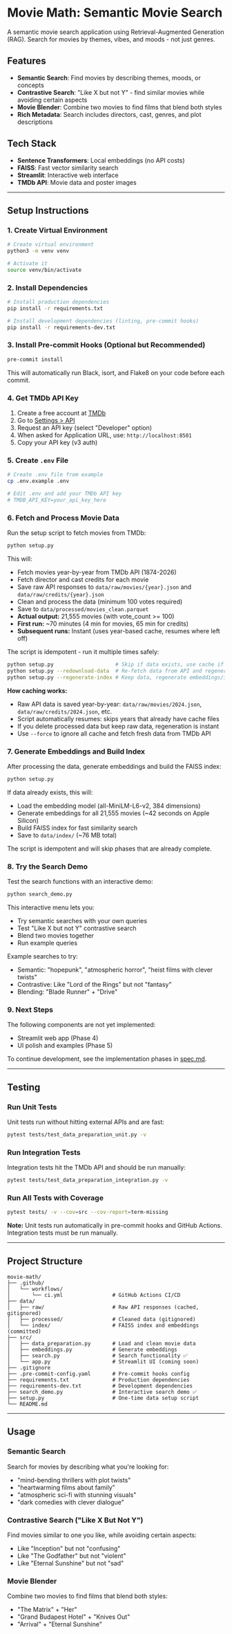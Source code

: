 # Movie Math: Semantic Movie Search

A semantic movie search application using Retrieval-Augmented Generation (RAG). Search for movies by themes, vibes, and moods - not just genres.

## Features

- **Semantic Search**: Find movies by describing themes, moods, or concepts
- **Contrastive Search**: "Like X but not Y" - find similar movies while avoiding certain aspects
- **Movie Blender**: Combine two movies to find films that blend both styles
- **Rich Metadata**: Search includes directors, cast, genres, and plot descriptions

## Tech Stack

- **Sentence Transformers**: Local embeddings (no API costs)
- **FAISS**: Fast vector similarity search
- **Streamlit**: Interactive web interface
- **TMDb API**: Movie data and poster images

---

## Setup Instructions

### 1. Create Virtual Environment

```bash
# Create virtual environment
python3 -m venv venv

# Activate it
source venv/bin/activate
```

### 2. Install Dependencies

```bash
# Install production dependencies
pip install -r requirements.txt

# Install development dependencies (linting, pre-commit hooks)
pip install -r requirements-dev.txt
```

### 3. Install Pre-commit Hooks (Optional but Recommended)

```bash
pre-commit install
```

This will automatically run Black, isort, and Flake8 on your code before each commit.

### 4. Get TMDb API Key

1. Create a free account at [TMDb](https://www.themoviedb.org/signup)
2. Go to [Settings > API](https://www.themoviedb.org/settings/api)
3. Request an API key (select "Developer" option)
4. When asked for Application URL, use: `http://localhost:8501`
5. Copy your API key (v3 auth)

### 5. Create `.env` File

```bash
# Create .env file from example
cp .env.example .env

# Edit .env and add your TMDb API key
# TMDB_API_KEY=your_api_key_here
```

### 6. Fetch and Process Movie Data

Run the setup script to fetch movies from TMDb:

```bash
python setup.py
```

This will:
- Fetch movies year-by-year from TMDb API (1874-2026)
- Fetch director and cast credits for each movie
- Save raw API responses to `data/raw/movies/{year}.json` and `data/raw/credits/{year}.json`
- Clean and process the data (minimum 100 votes required)
- Save to `data/processed/movies_clean.parquet`
- **Actual output:** 21,555 movies (with vote_count >= 100)
- **First run:** ~70 minutes (4 min for movies, 65 min for credits)
- **Subsequent runs:** Instant (uses year-based cache, resumes where left off)

The script is idempotent - run it multiple times safely:

```bash
python setup.py                    # Skip if data exists, use cache if needed
python setup.py --redownload-data  # Re-fetch data from API and regenerate everything
python setup.py --regenerate-index # Keep data, regenerate embeddings/index only
```

**How caching works:**
- Raw API data is saved year-by-year: `data/raw/movies/2024.json`, `data/raw/credits/2024.json`, etc.
- Script automatically resumes: skips years that already have cache files
- If you delete processed data but keep raw data, regeneration is instant
- Use `--force` to ignore all cache and fetch fresh data from TMDb API

### 7. Generate Embeddings and Build Index

After processing the data, generate embeddings and build the FAISS index:

```bash
python setup.py
```

If data already exists, this will:
- Load the embedding model (all-MiniLM-L6-v2, 384 dimensions)
- Generate embeddings for all 21,555 movies (~42 seconds on Apple Silicon)
- Build FAISS index for fast similarity search
- Save to `data/index/` (~76 MB total)

The script is idempotent and will skip phases that are already complete.

### 8. Try the Search Demo

Test the search functions with an interactive demo:

```bash
python search_demo.py
```

This interactive menu lets you:
- Try semantic searches with your own queries
- Test "Like X but not Y" contrastive search
- Blend two movies together
- Run example queries

Example searches to try:
- Semantic: "hopepunk", "atmospheric horror", "heist films with clever twists"
- Contrastive: Like "Lord of the Rings" but not "fantasy"
- Blending: "Blade Runner" + "Drive"

### 9. Next Steps

The following components are not yet implemented:
- Streamlit web app (Phase 4)
- UI polish and examples (Phase 5)

To continue development, see the implementation phases in [spec.md](spec.md).

---

## Testing

### Run Unit Tests

Unit tests run without hitting external APIs and are fast:

```bash
pytest tests/test_data_preparation_unit.py -v
```

### Run Integration Tests

Integration tests hit the TMDb API and should be run manually:

```bash
pytest tests/test_data_preparation_integration.py -v
```

### Run All Tests with Coverage

```bash
pytest tests/ -v --cov=src --cov-report=term-missing
```

**Note:** Unit tests run automatically in pre-commit hooks and GitHub Actions. Integration tests must be run manually.

---

## Project Structure

```
movie-math/
├── .github/
│   └── workflows/
│       └── ci.yml                # GitHub Actions CI/CD
├── data/
│   ├── raw/                      # Raw API responses (cached, gitignored)
│   ├── processed/                # Cleaned data (gitignored)
│   └── index/                    # FAISS index and embeddings (committed)
├── src/
│   ├── data_preparation.py       # Load and clean movie data
│   ├── embeddings.py             # Generate embeddings
│   ├── search.py                 # Search functionality ✅
│   └── app.py                    # Streamlit UI (coming soon)
├── .gitignore
├── .pre-commit-config.yaml       # Pre-commit hooks config
├── requirements.txt              # Production dependencies
├── requirements-dev.txt          # Development dependencies
├── search_demo.py                # Interactive search demo ✅
├── setup.py                      # One-time data setup script
└── README.md
```

---

## Usage

### Semantic Search

Search for movies by describing what you're looking for:

- "mind-bending thrillers with plot twists"
- "heartwarming films about family"
- "atmospheric sci-fi with stunning visuals"
- "dark comedies with clever dialogue"

### Contrastive Search ("Like X But Not Y")

Find movies similar to one you like, while avoiding certain aspects:

- Like "Inception" but not "confusing"
- Like "The Godfather" but not "violent"
- Like "Eternal Sunshine" but not "sad"

### Movie Blender

Combine two movies to find films that blend both styles:

- "The Matrix" + "Her"
- "Grand Budapest Hotel" + "Knives Out"
- "Arrival" + "Eternal Sunshine"
